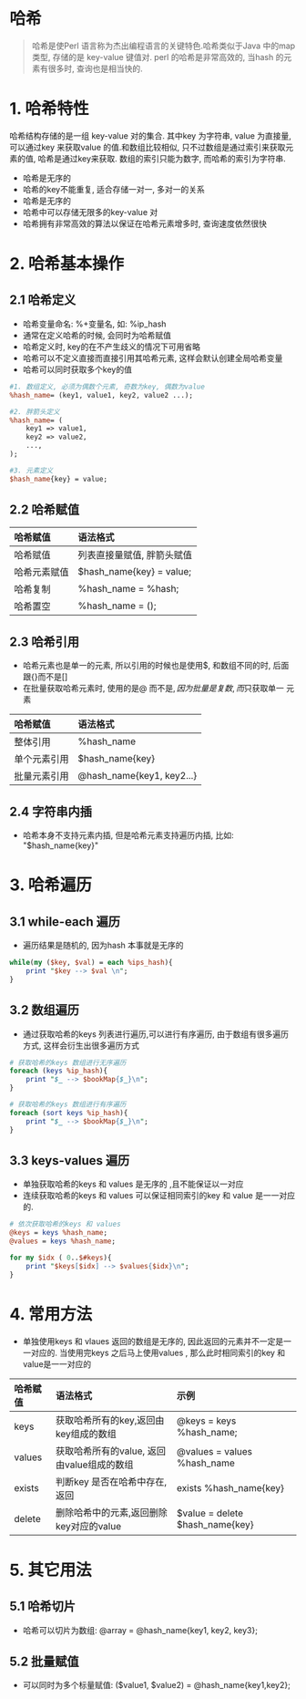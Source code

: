 # 哈希

> 哈希是使Perl 语言称为杰出编程语言的关键特色.哈希类似于Java 中的map 类型, 存储的是 key-value 键值对. perl 的哈希是非常高效的, 当hash 的元素有很多时, 查询也是相当快的.

# 1. 哈希特性

哈希结构存储的是一组 key-value 对的集合. 其中key 为字符串, value 为直接量, 可以通过key 来获取value 的值.和数组比较相似, 只不过数组是通过索引来获取元素的值, 哈希是通过key来获取. 数组的索引只能为数字, 而哈希的索引为字符串.

* 哈希是无序的
* 哈希的key不能重复, 适合存储一对一, 多对一的关系
* 哈希是无序的
* 哈希中可以存储无限多的key-value 对
* 哈希拥有非常高效的算法以保证在哈希元素增多时, 查询速度依然很快

# 2. 哈希基本操作

## 2.1 哈希定义

* 哈希变量命名:  %+变量名, 如: %ip\_hash
* 通常在定义哈希的时候, 会同时为哈希赋值
* 哈希定义时, key的在不产生歧义的情况下可用省略
* 哈希可以不定义直接而直接引用其哈希元素, 这样会默认创建全局哈希变量
* 哈希可以同时获取多个key的值

```perl
#1. 数组定义, 必须为偶数个元素, 奇数为key, 偶数为value
%hash_name= (key1, value1, key2, value2 ...);

#2. 胖箭头定义
%hash_name= (
    key1 => value1, 
    key2 => value2,
    ...,
);

#3. 元素定义
$hash_name{key} = value;
```

## 2.2 哈希赋值

| 哈希赋值 | 语法格式 |
| :--- | :--- |
| 哈希赋值 | 列表直接量赋值, 胖箭头赋值 |
| 哈希元素赋值 | $hash_name{key} = value; |
| 哈希复制 | %hash_name = %hash; |
| 哈希置空 | %hash_name = (); |

## 2.3 哈希引用
* 哈希元素也是单一的元素, 所以引用的时候也是使用$, 和数组不同的时, 后面跟{}而不是[] 
* 在批量获取哈希元素时, 使用的是@ 而不是$, 因为批量是复数,而$只获取单一 元素

| 哈希赋值 | 语法格式 |
| :--- | :--- |
| 整体引用 | %hash_name |
| 单个元素引用 | $hash_name{key} |
| 批量元素引用 | @hash_name{key1, key2...} |



## 2.4 字符串内插
* 哈希本身不支持元素内插, 但是哈希元素支持遍历内插, 比如: "$hash_name{key}"

# 3. 哈希遍历
## 3.1 while-each 遍历
* 遍历结果是随机的, 因为hash 本事就是无序的

```perl
while(my ($key, $val) = each %ips_hash){
	print "$key --> $val \n";
}
```

## 3.2 数组遍历
* 通过获取哈希的keys 列表进行遍历,可以进行有序遍历, 由于数组有很多遍历方式, 这样会衍生出很多遍历方式

```perl
# 获取哈希的keys 数组进行无序遍历
foreach (keys %ip_hash){
    print "$_ --> $bookMap{$_}\n";
}

# 获取哈希的keys 数组进行有序遍历
foreach (sort keys %ip_hash){
    print "$_ --> $bookMap{$_}\n";
}

```

## 3.3 keys-values 遍历
* 单独获取哈希的keys 和 values 是无序的 ,且不能保证以一对应
* 连续获取哈希的keys 和 values 可以保证相同索引的key 和 value 是一一对应的.

```perl
# 依次获取哈希的keys 和 values
@keys = keys %hash_name;
@values = keys %hash_name;

for my $idx ( 0..$#keys){
    print "$keys[$idx] --> $values{$idx}\n";
}

```


# 4. 常用方法
* 单独使用keys 和 vlaues 返回的数组是无序的, 因此返回的元素并不一定是一一对应的. 当使用完keys 之后马上使用values , 那么此时相同索引的key 和 value是一一对应的

| 哈希赋值 | 语法格式 | 示例 |
| :--- | :--- | :--- |
| keys | 获取哈希所有的key,返回由key组成的数组 | @keys = keys %hash_name; |
| values | 获取哈希所有的value, 返回由value组成的数组 | @values = values %hash_name |
| exists | 判断key 是否在哈希中存在, 返回 | exists %hash_name{key} |
| delete | 删除哈希中的元素,返回删除key对应的value | $value = delete $hash_name{key}  |

# 5. 其它用法
## 5.1 哈希切片
* 哈希可以切片为数组: @array = @hash_name{key1, key2, key3};

## 5.2 批量赋值
* 可以同时为多个标量赋值: ($value1, $value2) = @hash_name{key1,key2};










